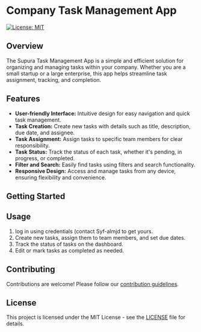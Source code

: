 
# Company Task Management App

[![License: MIT](https://img.shields.io/badge/License-MIT-yellow.svg)](https://opensource.org/licenses/MIT)

## Overview

The Supura Task Management App is a simple and efficient solution for organizing and managing tasks within your company. Whether you are a small startup or a large enterprise, this app helps streamline task assignment, tracking, and completion.

## Features

- **User-friendly Interface:** Intuitive design for easy navigation and quick task management.
- **Task Creation:** Create new tasks with details such as title, description, due date, and assignee.
- **Task Assignment:** Assign tasks to specific team members for clear responsibility.
- **Task Status:** Track the status of each task, whether it's pending, in progress, or completed.
- **Filter and Search:** Easily find tasks using filters and search functionality.
- **Responsive Design:** Access and manage tasks from any device, ensuring flexibility and convenience.

## Getting Started


## Usage

1. log in using credentials (contact Syf-almjd to get yours.
2. Create new tasks, assign them to team members, and set due dates.
3. Track the status of tasks on the dashboard.
4. Edit or mark tasks as completed as needed.

## Contributing

Contributions are welcome! Please follow our [contribution guidelines](CONTRIBUTING.md).

## License

This project is licensed under the MIT License - see the [LICENSE](LICENSE) file for details.

